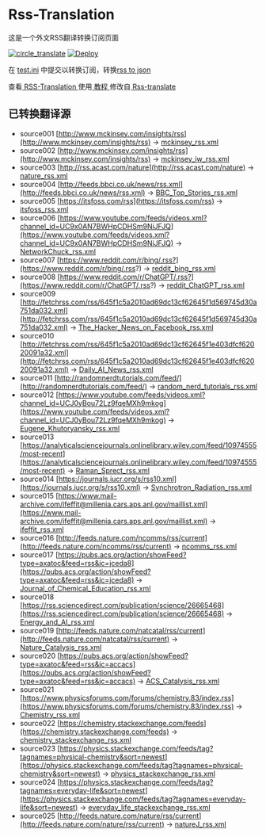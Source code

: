 # Rss-Translation

这是一个外文RSS翻译转换订阅页面 

[![circle_translate](https://github.com/linqyuan/Rss-Translation/actions/workflows/circle_translate.yml/badge.svg)](https://github.com/linqyuan/Rss-Translation/actions/workflows/circle_translate.yml)
[![Deploy](https://github.com/linqyuan/Rss-Translation/actions/workflows/jekyll-gh-pages.yml/badge.svg)](https://github.com/linqyuan/Rss-Translation/actions/workflows/jekyll-gh-pages.yml)

在 [test.ini](https://github.com/linqyuan/Rss-Translation/blob/main/test.ini) 中提交以转换订阅，转换[rss to json](https://rss2json.com/)

查看[ RSS-Translation ](https://linqyuan.github.io/RSS-Translation)使用[ 教程 ](https://www.tjsky.net/tutorial/644)修改自[ Rss-translate ](https://github.com/rcy1314/Rss-Translation/)

## 已转换翻译源

 - source001 [http://www.mckinsey.com/insights/rss](http://www.mckinsey.com/insights/rss) -> [mckinsey_rss.xml](rss/mckinsey_rss.xml)
 - source002 [http://www.mckinsey.com/insights/rss](http://www.mckinsey.com/insights/rss) -> [mckinsey_iw_rss.xml](rss/mckinsey_iw_rss.xml)
 - source003 [http://rss.acast.com/nature](http://rss.acast.com/nature) -> [nature_rss.xml](rss/nature_rss.xml)
 - source004 [http://feeds.bbci.co.uk/news/rss.xml](http://feeds.bbci.co.uk/news/rss.xml) -> [BBC_Top_Stories_rss.xml](rss/BBC_Top_Stories_rss.xml)
 - source005 [https://itsfoss.com/rss](https://itsfoss.com/rss) -> [itsfoss_rss.xml](rss/itsfoss_rss.xml)
 - source006 [https://www.youtube.com/feeds/videos.xml?channel_id=UC9x0AN7BWHpCDHSm9NiJFJQ](https://www.youtube.com/feeds/videos.xml?channel_id=UC9x0AN7BWHpCDHSm9NiJFJQ) -> [NetworkChuck_rss.xml](rss/NetworkChuck_rss.xml)
 - source007 [https://www.reddit.com/r/bing/.rss?](https://www.reddit.com/r/bing/.rss?) -> [reddit_bing_rss.xml](rss/reddit_bing_rss.xml)
 - source008 [https://www.reddit.com/r/ChatGPT/.rss?](https://www.reddit.com/r/ChatGPT/.rss?) -> [reddit_ChatGPT_rss.xml](rss/reddit_ChatGPT_rss.xml)
 - source009 [http://fetchrss.com/rss/645f1c5a2010ad69dc13cf62645f1d569745d30a751da032.xml](http://fetchrss.com/rss/645f1c5a2010ad69dc13cf62645f1d569745d30a751da032.xml) -> [The_Hacker_News_on_Facebook_rss.xml](rss/The_Hacker_News_on_Facebook_rss.xml)
 - source010 [http://fetchrss.com/rss/645f1c5a2010ad69dc13cf62645f1e403dfcf62020091a32.xml](http://fetchrss.com/rss/645f1c5a2010ad69dc13cf62645f1e403dfcf62020091a32.xml) -> [Daily_AI_News_rss.xml](rss/Daily_AI_News_rss.xml)
 - source011 [http://randomnerdtutorials.com/feed/](http://randomnerdtutorials.com/feed/) -> [random_nerd_tutorials_rss.xml](rss/random_nerd_tutorials_rss.xml)
 - source012 [https://www.youtube.com/feeds/videos.xml?channel_id=UCJ0yBou72Lz9fqeMXh9mkog](https://www.youtube.com/feeds/videos.xml?channel_id=UCJ0yBou72Lz9fqeMXh9mkog) -> [Eugene_Khutoryansky_rss.xml](rss/Eugene_Khutoryansky_rss.xml)
 - source013 [https://analyticalsciencejournals.onlinelibrary.wiley.com/feed/10974555/most-recent](https://analyticalsciencejournals.onlinelibrary.wiley.com/feed/10974555/most-recent) -> [Raman_Sprect_rss.xml](rss/Raman_Sprect_rss.xml)
 - source014 [https://journals.iucr.org/s/rss10.xml](https://journals.iucr.org/s/rss10.xml) -> [Synchrotron_Radiation_rss.xml](rss/Synchrotron_Radiation_rss.xml)
 - source015 [https://www.mail-archive.com/ifeffit@millenia.cars.aps.anl.gov/maillist.xml](https://www.mail-archive.com/ifeffit@millenia.cars.aps.anl.gov/maillist.xml) -> [ifeffit_rss.xml](rss/ifeffit_rss.xml)
 - source016 [http://feeds.nature.com/ncomms/rss/current](http://feeds.nature.com/ncomms/rss/current) -> [ncomms_rss.xml](rss/ncomms_rss.xml)
 - source017 [https://pubs.acs.org/action/showFeed?type=axatoc&feed=rss&jc=jceda8](https://pubs.acs.org/action/showFeed?type=axatoc&feed=rss&jc=jceda8) -> [Journal_of_Chemical_Education_rss.xml](rss/Journal_of_Chemical_Education_rss.xml)
 - source018 [https://rss.sciencedirect.com/publication/science/26665468](https://rss.sciencedirect.com/publication/science/26665468) -> [Energy_and_AI_rss.xml](rss/Energy_and_AI_rss.xml)
 - source019 [http://feeds.nature.com/natcatal/rss/current](http://feeds.nature.com/natcatal/rss/current) -> [Nature_Catalysis_rss.xml](rss/Nature_Catalysis_rss.xml)
 - source020 [https://pubs.acs.org/action/showFeed?type=axatoc&feed=rss&jc=accacs](https://pubs.acs.org/action/showFeed?type=axatoc&feed=rss&jc=accacs) -> [ACS_Catalysis_rss.xml](rss/ACS_Catalysis_rss.xml)
 - source021 [https://www.physicsforums.com/forums/chemistry.83/index.rss](https://www.physicsforums.com/forums/chemistry.83/index.rss) -> [Chemistry_rss.xml](rss/Chemistry_rss.xml)
 - source022 [https://chemistry.stackexchange.com/feeds](https://chemistry.stackexchange.com/feeds) -> [chemistry_stackexchange_rss.xml](rss/chemistry_stackexchange_rss.xml)
 - source023 [https://physics.stackexchange.com/feeds/tag?tagnames=physical-chemistry&sort=newest](https://physics.stackexchange.com/feeds/tag?tagnames=physical-chemistry&sort=newest) -> [physics_stackexchange_rss.xml](rss/physics_stackexchange_rss.xml)
 - source024 [https://physics.stackexchange.com/feeds/tag?tagnames=everyday-life&sort=newest](https://physics.stackexchange.com/feeds/tag?tagnames=everyday-life&sort=newest) -> [everyday_life_stackexchange_rss.xml](rss/everyday_life_stackexchange_rss.xml)
 - source025 [http://feeds.nature.com/nature/rss/current](http://feeds.nature.com/nature/rss/current) -> [natureJ_rss.xml](rss/natureJ_rss.xml)
